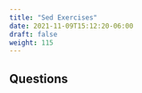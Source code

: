 ```yaml
---
title: "Sed Exercises"
date: 2021-11-09T15:12:20-06:00
draft: false
weight: 115
---
```


## Questions